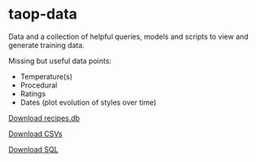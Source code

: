 # taop-data
Data and a collection of helpful queries, models and scripts to view and generate training data.

Missing but useful data points:
* Temperature(s)
* Procedural
* Ratings
* Dates (plot evolution of styles over time)

[Download recipes.db](https://drive.google.com/file/d/1nRoN_vn7Nnjykh5hNQrKPqU-JDBHeFU2/view?usp=sharing)


[Download CSVs](https://drive.google.com/open?id=1HdmNgk7Ehk8ZSul3PMSO_H33le_iP2mW)


[Download SQL](https://drive.google.com/open?id=1jlGuaQ45VrxNA9KK43hDN_oGJwJg0J19)